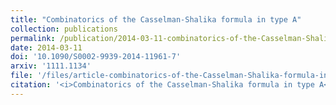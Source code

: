 ```yaml
---
title: "Combinatorics of the Casselman-Shalika formula in type A"
collection: publications
permalink: /publication/2014-03-11-combinatorics-of-the-Casselman-Shalika-formula-in-type-A
date: 2014-03-11
doi: '10.1090/S0002-9939-2014-11961-7'
arxiv: '1111.1134'
file: '/files/article-combinatorics-of-the-Casselman-Shalika-formula-in-type-A.pdf'
citation: '<i>Combinatorics of the Casselman-Shalika formula in type A</i> (with <a href="http://www.math.uconn.edu/~khlee">K.-H. Lee</a> and <a href="https://www.endicott.edu/academics/schools/science-technology/faculty/p/philip-lombardo">P. Lombardo</a>), Proc. Amer. Math. Soc. <b>142</b> (2014), 2291–2301.'
---
```

